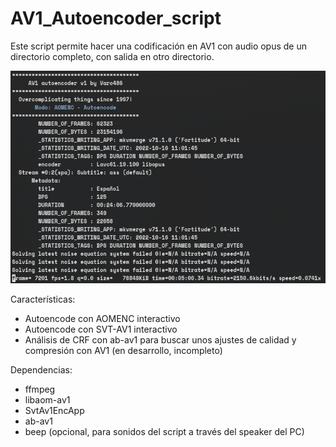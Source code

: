 # AV1_Autoencoder_script

Este script permite hacer una codificación en AV1 con audio opus de un directorio completo, con salida en otro directorio.

![alt text](https://github.com/Varo486/AV1_Autoencoder_script/blob/main/.gitignore/screenshot_aom.png "Captura de aomenc en funcionamiento")

Características:

* Autoencode con AOMENC interactivo
* Autoencode con SVT-AV1 interactivo
* Análisis de CRF con ab-av1 para buscar unos ajustes de calidad y compresión con AV1 (en desarrollo, incompleto)

Dependencias:
* ffmpeg
* libaom-av1
* SvtAv1EncApp
* ab-av1
* beep (opcional, para sonidos del script a través del speaker del PC)
